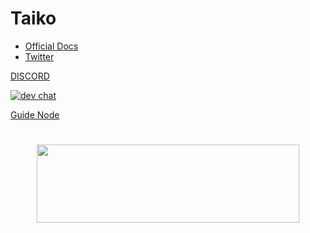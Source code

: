# Taiko

- [Official Docs](https://taiko.xyz/docs/guides)
- [Twitter](https://twitter.com/taikoxyz)

[DISCORD](https://discord.gg/taikoxyz)

[![dev chat](https://discordapp.com/api/guilds/984015101017346058/widget.png?style=banner2)]([https://discord.gg/taikoxyz])


[Guide Node](https://github.com/Megumiiiiii/Taiko-Node/blob/main/node.md)

#

<div id="header" align="center">
  <img src="https://media.giphy.com/media/v1.Y2lkPTc5MGI3NjExMzNmZTIxZmE3ZmY3MzRiMDcwNDJhYTQ5ZmNlY2YxMWE1OWIyYmVkNSZlcD12MV9pbnRlcm5hbF9naWZzX2dpZklkJmN0PWc/mVBlqOD4ra9jQiI3cC/giphy.gif" height="125" width="420"/>
</div>
